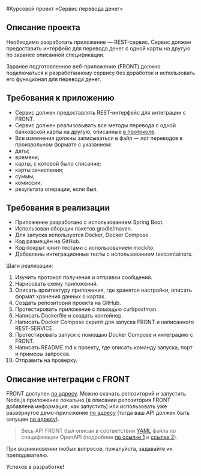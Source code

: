 #Курсовой проект «Сервис перевода денег»

## Описание проекта 

Необходимо разработать приложение — REST-сервис. Сервис должен предоставить интерфейс для перевода денег с одной карты на другую по заранее описанной спецификации. 

Заранее подготовленное веб-приложение (FRONT) должно подключаться к разработанному сервису без доработок и использовать его функционал для перевода денег.

## Требования к приложению

- Сервис должен предоставлять REST-интерфейс для интеграции с FRONT.
- Сервис должен реализовывать все методы перевода с одной банковской карты на другую, описанные [в протоколе](./MoneyTransferServiceSpecification.yaml).
- Все изменения должны записываться в файл — лог переводов в произвольном формате с указанием:
 - даты;
 - времени;
 - карты, с которой было списание;
 - карты зачисления;
 - суммы;
 - комиссии;
 - результата операции, если был.

## Требования в реализации

- Приложение разработано с использованием Spring Boot.
- Использован сборщик пакетов gradle/maven.
- Для запуска используется Docker, Docker Compose .
- Код размещён на GitHub.
- Код покрыт юнит-тестами с использованием mockito.
- Добавлены интеграционные тесты с использованием testcontainers.

Шаги реализации:

1. Изучить протокол получения и отправки сообщений.
1. Нарисовать схему приложений.
1. Описать архитектуру приложения, где хранятся настройки, описать формат хранения данных о картах.
1. Создать репозиторий проекта на GitHub.
1. Протестировать приложение с помощью curl/postman.
1. Написать Dockerfile и создать контейнер.
1. Написать Docker Compose  скрипт для запуска FRONT и написанного REST-SERVICE.
1. Протестировать запуск с помощью Docker Compose и интеграцию с FRONT.
1. Написать README.md к проекту, где описать команду запуска, порт и примеры запросов.
1. Отправить на проверку.

## Описание интеграции с FRONT

FRONT доступен [по адресу](https://github.com/kievsan/spring_boot_proj_card-transfer). Можно скачать репозиторий и запустить Node.js приложение локально (в описании репозитория FRONT добавлена информация, как запустить) или использовать уже развёрнутое демо-приложение [по адресу](https://serp-ya.github.io/card-transfer/) (тогда ваш API должен быть запущен [по адресу](http://localhost:5500/)).
> Весь API FRONT был описан в соответствии [YAML](./MoneyTransferServiceSpecification.yaml)
файла по спецификации OpenAPI (подробнее [по ссылке 1](https://swagger.io/specification/) и [ссылке 2](https://starkovden.github.io/introduction-openapi-and-swagger.html)).

При возникновении любых вопросов, пожалуйста, задавайте их преподавателю. 

Успехов в разработке!
